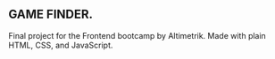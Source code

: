 ## GAME FINDER.

Final project for the Frontend bootcamp by Altimetrik. Made with plain HTML, CSS, and JavaScript.
